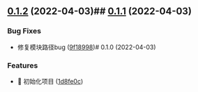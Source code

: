

## [0.1.2](https://github.com/Binbiubiubiu/taro-plugin-style-resource/compare/0.1.1...0.1.2) (2022-04-03)## [0.1.1](https://github.com/Binbiubiubiu/taro-plugin-style-resource/compare/0.1.0...0.1.1) (2022-04-03)


### Bug Fixes

* 修复模块路径bug ([9f18998](https://github.com/Binbiubiubiu/taro-plugin-style-resource/commit/9f18998018fe60cb4daf93e736aa34c25101c0e3))# 0.1.0 (2022-04-03)


### Features

* :tada: 初始化项目 ([1d8fe0c](https://github.com/Binbiubiubiu/taro-plugin-style-resource/commit/1d8fe0ccb90162d078ed3bf20bbbbd53612d1132))